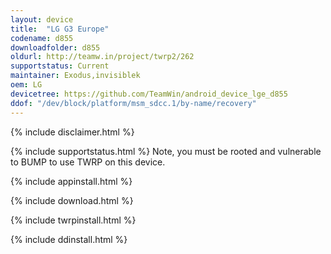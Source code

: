 ```yaml
---
layout: device
title:  "LG G3 Europe"
codename: d855
downloadfolder: d855
oldurl: http://teamw.in/project/twrp2/262
supportstatus: Current
maintainer: Exodus,invisiblek
oem: LG
devicetree: https://github.com/TeamWin/android_device_lge_d855
ddof: "/dev/block/platform/msm_sdcc.1/by-name/recovery"
---
```


{% include disclaimer.html %}

{% include supportstatus.html %}
Note, you must be rooted and vulnerable to BUMP to use TWRP on this device.

{% include appinstall.html %}

{% include download.html %}

{% include twrpinstall.html %}

{% include ddinstall.html %}

